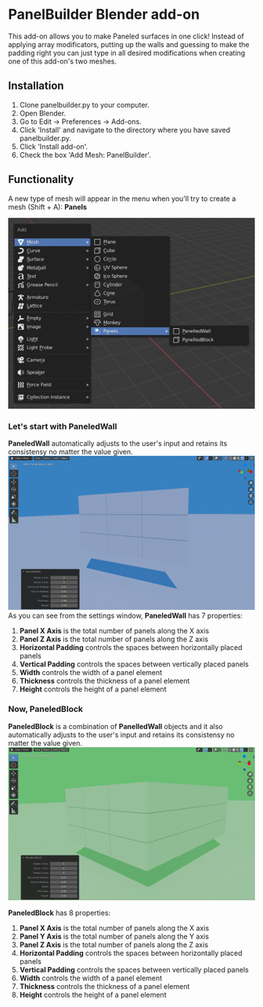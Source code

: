 # PanelBuilder Blender add-on

This add-on allows you to make Paneled surfaces in one click! Instead of applying array modificators, putting up the walls and guessing to make the padding right you can just type in all desired modifications when creating one of this add-on's two meshes.

## Installation

1. Clone panelbuilder.py to your computer.
2. Open Blender.
3. Go to Edit -> Preferences -> Add-ons.
4. Click 'Install' and navigate to the directory where you have saved panelbuilder.py.
5. Click 'Install add-on'.
6. Check the box 'Add Mesh: PanelBuilder'.

## Functionality 

A new type of mesh will appear in the menu when you'll try to create a mesh (Shift + A): **Panels**

![new mesh type](https://github.com/escape13/PanelBuilder/blob/master/images/addMesh.png?raw=true)

### Let's start with **PaneledWall**
**PaneledWall** automatically adjusts to the user's input and retains its consistensy no matter the value given.
![Paneled wall](https://github.com/escape13/PanelBuilder/blob/master/images/paneledWall.png?raw=true)
As you can see from the settings window, **PaneledWall** has 7 properties:

1. **Panel X Axis** is the total number of panels along the X axis
2. **Panel Z Axis** is the total number of panels along the Z axis
3. **Horizontal Padding** controls the spaces between horizontally placed panels
4. **Vertical Padding** controls the spaces between vertically placed panels
5. **Width** controls the width of a panel element
6. **Thickness** controls the thickness of a panel element
7. **Height** controls the height of a panel element

### Now, PaneledBlock
**PaneledBlock** is a combination of **PanelledWall** objects and it also automatically adjusts to the user's input and retains its consistensy no matter the value given.
![Paneled block](https://github.com/escape13/PanelBuilder/blob/master/images/paneledBlock.png?raw=true)

**PaneledBlock** has 8 properties:

1. **Panel X Axis** is the total number of panels along the X axis
2. **Panel Y Axis** is the total number of panels along the Y axis
3. **Panel Z Axis** is the total number of panels along the Z axis
4. **Horizontal Padding** controls the spaces between horizontally placed panels
5. **Vertical Padding** controls the spaces between vertically placed panels
6. **Width** controls the width of a panel element
7. **Thickness** controls the thickness of a panel element
8. **Height** controls the height of a panel element
